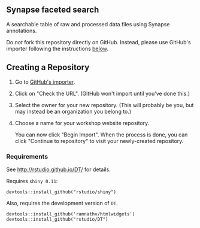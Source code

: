 ## Synapse faceted search

A searchable table of raw and processed data files using Synapse annotations.

 Do *not* fork this repository directly on GitHub. Instead, please use GitHub's importer following the instructions [below](#creating-a-repository).
 
## Creating a Repository

1.  Go to [GitHub's importer](import).
1.  Click on "Check the URL".  (GitHub won't import until you've done this.)
1.  Select the owner for your new repository.
    (This will probably be you, but may instead be an organization you belong to.)
1.  Choose a name for your workshop website repository.

    You can now click "Begin Import".
    When the process is done,
    you can click "Continue to repository" to visit your newly-created repository.


### Requirements

See http://rstudio.github.io/DT/ for details.

Requires `shiny 0.11`:

```
devtools::install_github("rstudio/shiny")
```

Also, requires the development version of `DT`.

```
devtools::install_github('ramnathv/htmlwidgets')
devtools::install_github("rstudio/DT")
```

